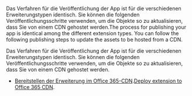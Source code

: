 <span data-ttu-id="dcbd3-p131">Das Verfahren für die Veröffentlichung der App ist für die verschiedenen Erweiterungstypen identisch. Sie können die folgenden Veröffentlichungsschritte verwenden, um die Objekte so zu aktualisieren, dass Sie von einem CDN gehostet werden.</span><span class="sxs-lookup"><span data-stu-id="dcbd3-p131">The process for publishing your app is identical among the different extension types. You can follow the following publishing steps to update the assets to be hosted from a CDN.</span></span> 

Das Verfahren für die Veröffentlichung der App ist für die verschiedenen Erweiterungstypen identisch. Sie können die folgenden Veröffentlichungsschritte verwenden, um die Objekte so zu aktualisieren, dass Sie von einem CDN gehostet werden.

* <span data-ttu-id="dcbd3-268">[Bereitstellen der Erweiterung im Office 365-CDN](./hosting-extension-from-office365-cdn.md).</span><span class="sxs-lookup"><span data-stu-id="dcbd3-268">[Deploy extension to Office 365 CDN](./hosting-extension-from-office365-cdn.md).</span></span>
